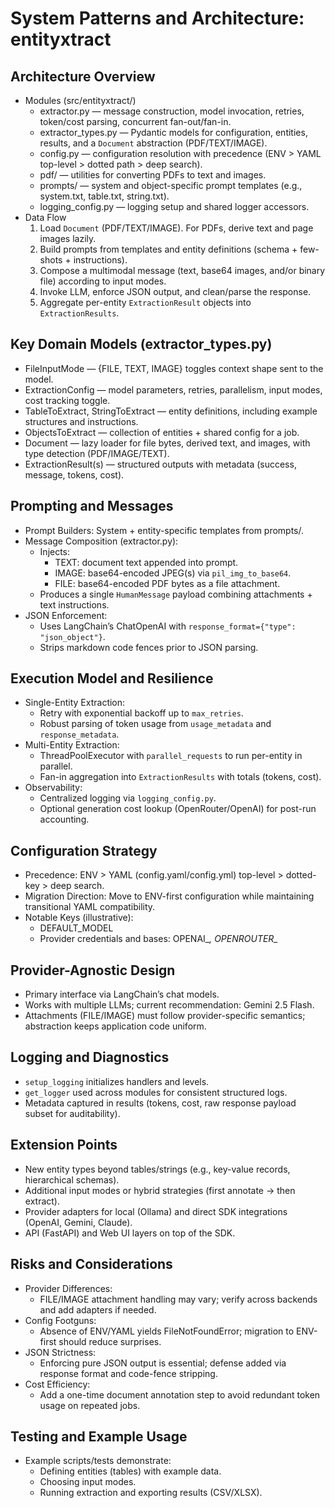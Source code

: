# System Patterns and Architecture: entityxtract

## Architecture Overview
- Modules (src/entityxtract/)
  - extractor.py — message construction, model invocation, retries, token/cost parsing, concurrent fan-out/fan-in.
  - extractor_types.py — Pydantic models for configuration, entities, results, and a `Document` abstraction (PDF/TEXT/IMAGE).
  - config.py — configuration resolution with precedence (ENV > YAML top-level > dotted path > deep search).
  - pdf/ — utilities for converting PDFs to text and images.
  - prompts/ — system and object-specific prompt templates (e.g., system.txt, table.txt, string.txt).
  - logging_config.py — logging setup and shared logger accessors.
- Data Flow
  1) Load `Document` (PDF/TEXT/IMAGE). For PDFs, derive text and page images lazily.
  2) Build prompts from templates and entity definitions (schema + few-shots + instructions).
  3) Compose a multimodal message (text, base64 images, and/or binary file) according to input modes.
  4) Invoke LLM, enforce JSON output, and clean/parse the response.
  5) Aggregate per-entity `ExtractionResult` objects into `ExtractionResults`.

## Key Domain Models (extractor_types.py)
- FileInputMode — {FILE, TEXT, IMAGE} toggles context shape sent to the model.
- ExtractionConfig — model parameters, retries, parallelism, input modes, cost tracking toggle.
- TableToExtract, StringToExtract — entity definitions, including example structures and instructions.
- ObjectsToExtract — collection of entities + shared config for a job.
- Document — lazy loader for file bytes, derived text, and images, with type detection (PDF/IMAGE/TEXT).
- ExtractionResult(s) — structured outputs with metadata (success, message, tokens, cost).

## Prompting and Messages
- Prompt Builders: System + entity-specific templates from prompts/.
- Message Composition (extractor.py):
  - Injects:
    - TEXT: document text appended into prompt.
    - IMAGE: base64-encoded JPEG(s) via `pil_img_to_base64`.
    - FILE: base64-encoded PDF bytes as a file attachment.
  - Produces a single `HumanMessage` payload combining attachments + text instructions.
- JSON Enforcement:
  - Uses LangChain’s ChatOpenAI with `response_format={"type": "json_object"}`.
  - Strips markdown code fences prior to JSON parsing.

## Execution Model and Resilience
- Single-Entity Extraction:
  - Retry with exponential backoff up to `max_retries`.
  - Robust parsing of token usage from `usage_metadata` and `response_metadata`.
- Multi-Entity Extraction:
  - ThreadPoolExecutor with `parallel_requests` to run per-entity in parallel.
  - Fan-in aggregation into `ExtractionResults` with totals (tokens, cost).
- Observability:
  - Centralized logging via `logging_config.py`.
  - Optional generation cost lookup (OpenRouter/OpenAI) for post-run accounting.

## Configuration Strategy
- Precedence: ENV > YAML (config.yaml/config.yml) top-level > dotted-key > deep search.
- Migration Direction: Move to ENV-first configuration while maintaining transitional YAML compatibility.
- Notable Keys (illustrative):
  - DEFAULT_MODEL
  - Provider credentials and bases: OPENAI_*, OPENROUTER_*

## Provider-Agnostic Design
- Primary interface via LangChain’s chat models.
- Works with multiple LLMs; current recommendation: Gemini 2.5 Flash.
- Attachments (FILE/IMAGE) must follow provider-specific semantics; abstraction keeps application code uniform.

## Logging and Diagnostics
- `setup_logging` initializes handlers and levels.
- `get_logger` used across modules for consistent structured logs.
- Metadata captured in results (tokens, cost, raw response payload subset for auditability).

## Extension Points
- New entity types beyond tables/strings (e.g., key-value records, hierarchical schemas).
- Additional input modes or hybrid strategies (first annotate → then extract).
- Provider adapters for local (Ollama) and direct SDK integrations (OpenAI, Gemini, Claude).
- API (FastAPI) and Web UI layers on top of the SDK.

## Risks and Considerations
- Provider Differences:
  - FILE/IMAGE attachment handling may vary; verify across backends and add adapters if needed.
- Config Footguns:
  - Absence of ENV/YAML yields FileNotFoundError; migration to ENV-first should reduce surprises.
- JSON Strictness:
  - Enforcing pure JSON output is essential; defense added via response format and code-fence stripping.
- Cost Efficiency:
  - Add a one-time document annotation step to avoid redundant token usage on repeated jobs.

## Testing and Example Usage
- Example scripts/tests demonstrate:
  - Defining entities (tables) with example data.
  - Choosing input modes.
  - Running extraction and exporting results (CSV/XLSX).
